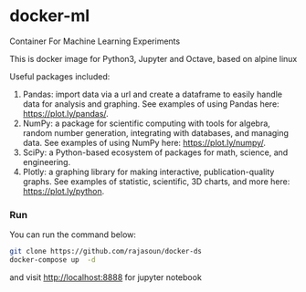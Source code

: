 # docker-ml
Container For Machine Learning Experiments

This is docker image for Python3, Jupyter and Octave, based on alpine linux

Useful packages included:
1. Pandas: import data via a url and create a dataframe to easily handle data for analysis and graphing. See examples of using Pandas here: https://plot.ly/pandas/.
2. NumPy: a package for scientific computing with tools for algebra, random number generation, integrating with databases, and managing data. See examples of using NumPy here: https://plot.ly/numpy/.
3. SciPy: a Python-based ecosystem of packages for math, science, and engineering.
4. Plotly: a graphing library for making interactive, publication-quality graphs. See examples of statistic, scientific, 3D charts, and more here: https://plot.ly/python.

### Run
You can run the command below:

```bash
git clone https://github.com/rajasoun/docker-ds
docker-compose up  -d
```

and visit [http://localhost:8888](http://localhost:8888) for jupyter notebook

